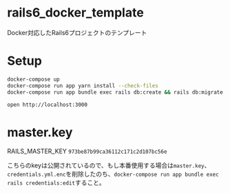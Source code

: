 # rails6_docker_template
Docker対応したRails6プロジェクトのテンプレート

# Setup
```bash
docker-compose up
docker-compose run app yarn install --check-files
docker-compose run app bundle exec rails db:create && rails db:migrate

open http://localhost:3000
```

# master.key
RAILS_MASTER_KEY
`973be87b99ca36112c171c2d107bc56e`

こちらのkeyは公開されているので、もし本番使用する場合は`master.key`、`credentials.yml.enc`を削除したのち、`docker-compose run app bundle exec rails credentials:edit`すること。
